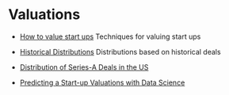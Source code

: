 # Valuations

- [How to value start ups](./how-to-value/)
  Techniques for valuing start ups

- [Historical Distributions](./historical-distributions/)
  Distributions based on historical deals

- [Distribution of Series-A Deals in the US](https://news.crunchbase.com/news/the-distribution-of-series-a-deal-size-in-the-us/)
- [Predicting a Start-up Valuations with Data Science](https://medium.com/journal-of-empirical-entrepreneurship/making-sense-of-startup-valuations-with-data--1dededaf18bb)

